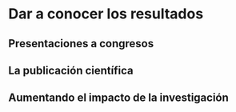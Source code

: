 # Dar a conocer los resultados
## Presentaciones a congresos
## La publicación científica
## Aumentando el impacto de la investigación
